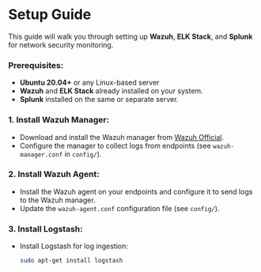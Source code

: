 # Setup Guide

This guide will walk you through setting up **Wazuh**, **ELK Stack**, and **Splunk** for network security monitoring.

### Prerequisites:
- **Ubuntu 20.04+** or any Linux-based server
- **Wazuh** and **ELK Stack** already installed on your system.
- **Splunk** installed on the same or separate server.

### 1. Install Wazuh Manager:
- Download and install the Wazuh manager from [Wazuh Official](https://wazuh.com/).
- Configure the manager to collect logs from endpoints (see `wazuh-manager.conf` in `config/`).

### 2. Install Wazuh Agent:
- Install the Wazuh agent on your endpoints and configure it to send logs to the Wazuh manager.
- Update the `wazuh-agent.conf` configuration file (see `config/`).

### 3. Install Logstash:
- Install Logstash for log ingestion:
  ```bash
  sudo apt-get install logstash
